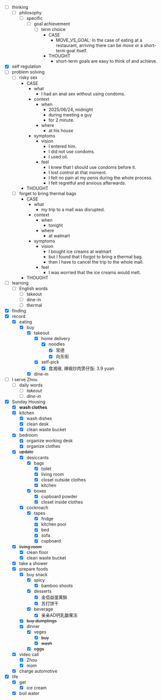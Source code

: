 - [ ] thinking
    - [ ] philosophy
        - [ ] specific
            - [ ] goal achievement
                - [ ] term choice
                    - CASE
                        - MOVE_VS_GOAL: In the case of eating at a restaurant, arriving there can be *move* or a short-term goal itself.
                    - THOUGHT
                        - short-term goals are easy to think of and achieve.
- [x] self regulation
- [ ] problem solving
    - [ ] risky sex
        - CASE
            - what
                - I had an anal sex without using condoms.
            - context
                - when
                    - 2025/06/24, midnight
                    - during meeting a guy
                    - for 2 minute.
                - where
                    - at his house
            - symptoms
                - vision
                    - I entered him. 
                    - I did not use condoms.
                    - I used oil.
                - feel
                    - I knew that I should use condoms before it.
                    - I lost control at that moment.
                    - I felt no pain at my penis during the whole process.
                    - I felt regretful and anxious afterwards.
        - THOUGHT
    - [ ] forget to bring thermal bags
        - CASE
            - what
                - my trip to a mall was disrupted.
            - context
                - when
                    - tonight
                - where
                    - at walmart
            - symptoms
                - vision
                    - I bought ice creams at walmart
                    - but I found that I forgot to bring a thermal bag.
                    - then I have to cancel the trip to the whole mall.
                - feel
                    - I was worried that the ice creams would melt.
        - THOUGHT
- [ ] learning
    - [ ] English words
        - [ ] takeout
        - [ ] dine-in
        - [ ] thermal
- [x] finding
- [x] record
    - [x] eating
        - [x] buy
            - [x] takeout
                - [x] home delivery
                    - [x] noodles
                        - [x] 常德
                        - [x] 向东街
                - [x] self-pick 
                    - [x] 食湘缘, 辣椒炒肉煲仔饭: 3.9 yuan
            - [x] dine-in
- [ ] I serve Zhou
    - [ ] daily words
        - [ ] *takeout*
        - [ ] *dine-in*
- [x] Sunday Housing
    - [x] **wash clothes**
    - [x] kitchen
        - [x] wash dishes
        - [x] clean desk
        - [x] clean waste bucket
    - [x] bedroom
        - [x] organize working desk
        - [x] organize clothes
    - [x] ~~update~~
        - [x] desiccants
            - [x] bags
                - [x] toilet
                - [x] living room
                - [x] closet outside clothes
                - [x] kitchen
            - [x] boxes
                - [x] cupboard powder
                - [x] closet inside clothes
        - [x] cockroach
            - [x] tapes
                - [x] fridge
                - [x] kitchen pool
                - [x] bed
                - [x] sofa
                - [x] cupboard
    - [x] ~~living room~~
        - [x] clean floor
        - [x] clean waste bucket
    - [x] take a shower
    - [x] prepare foods
        - [x] buy snack
            - [x] spicy
                - [x] bamboo shoots
            - [x] desserts
                - [x] 金佰益蛋黄酥
                - [x] 苏打饼干
            - [x] beverage
                - [x] 亲亲AD钙乳酸果冻
        - [x] ~~buy dumplings~~
        - [x] dinner
            - [x] veges
                - [x] ~~buy~~
                - [x] ~~wash~~
            - [x] ~~eggs~~
    - [x] video call
        - [x] Zhou
        - [x] mom
    - [x] charge automotive
- [x] life
    - [x] get
        - [x] ice cream
    - [x] boil water